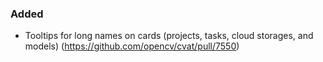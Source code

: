 ### Added

- Tooltips for long names on cards (projects, tasks, cloud storages, and models)
  (<https://github.com/opencv/cvat/pull/7550>)
